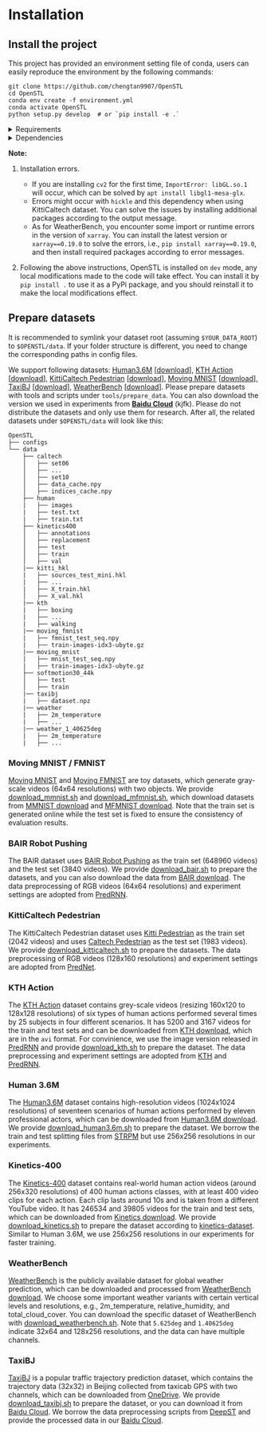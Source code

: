 # Installation

## Install the project

This project has provided an environment setting file of conda, users can easily reproduce the environment by the following commands:
```shell
git clone https://github.com/chengtan9907/OpenSTL
cd OpenSTL
conda env create -f environment.yml
conda activate OpenSTL
python setup.py develop  # or `pip install -e .`
```

<details close>
<summary>Requirements</summary>

* Linux (Windows is not officially supported)
* Python 3.7+
* PyTorch 1.8 or higher
* CUDA 10.1 or higher
* NCCL 2
* GCC 4.9 or higher
</details>

<details close>
<summary>Dependencies</summary>

* argparse
* dask
* decord
* fvcore
* hickle
* lpips
* matplotlib
* netcdf4
* numpy
* opencv-python
* packaging
* pandas
* scikit-image
* scikit-learn
* torch
* timm
* tqdm
* xarray==0.19.0
</details>

**Note:**

1. Installation errors. 
    * If you are installing `cv2` for the first time, `ImportError: libGL.so.1` will occur, which can be solved by `apt install libgl1-mesa-glx`.
    * Errors might occur with `hickle` and this dependency when using KittiCaltech dataset. You can solve the issues by installing additional packages according to the output message.
    * As for WeatherBench, you encounter some import or runtime errors in the version of `xarray`. You can install the latest version or `xarray==0.19.0` to solve the errors, i.e., `pip install xarray==0.19.0`, and then install required packages according to error messages.

2. Following the above instructions, OpenSTL is installed on `dev` mode, any local modifications made to the code will take effect. You can install it by `pip install .` to use it as a PyPi package, and you should reinstall it to make the local modifications effect.

## Prepare datasets

It is recommended to symlink your dataset root (assuming `$YOUR_DATA_ROOT`) to `$OPENSTL/data`. If your folder structure is different, you need to change the corresponding paths in config files.

We support following datasets: [Human3.6M](http://vision.imar.ro/human3.6m/pami-h36m.pdf) [[download](http://vision.imar.ro/human3.6m/description.php)], [KTH Action](https://ieeexplore.ieee.org/document/1334462) [[download](https://www.csc.kth.se/cvap/actions/)], [KittiCaltech Pedestrian](https://dl.acm.org/doi/10.1177/0278364913491297) [[download](https://figshare.com/articles/dataset/KITTI_hkl_files/7985684)], [Moving MNIST](http://arxiv.org/abs/1502.04681) [[download](http://www.cs.toronto.edu/~nitish/unsupervised_video/)], [TaxiBJ](https://arxiv.org/abs/1610.00081) [[download](https://github.com/TolicWang/DeepST/tree/master/data/TaxiBJ)], [WeatherBench](https://arxiv.org/abs/2002.00469) [[download](https://github.com/pangeo-data/WeatherBench)]. Please prepare datasets with tools and scripts under `tools/prepare_data`. You can also download the version we used in experiments from [**Baidu Cloud**](https://pan.baidu.com/s/1fudsBHyrf3nbt-7d42YWWg?pwd=kjfk) (kjfk). Please do not distribute the datasets and only use them for research. After all, the related datasets under `$OPENSTL/data` will look like this:

```
OpenSTL
├── configs
└── data
    ├── caltech
    │   ├── set06
    │   ├── ...
    │   ├── set10
    │   ├── data_cache.npy
    │   ├── indices_cache.npy
    ├── human
    |   ├── images
    |   ├── test.txt
    |   ├── train.txt
    ├── kinetics400
    │   ├── annotations
    │   ├── replacement
    │   ├── test
    │   ├── train
    │   ├── val
    |── kitti_hkl
    |   ├── sources_test_mini.hkl
    |   ├── ...
    |   ├── X_train.hkl
    │   ├── X_val.hkl
    |── kth
    |   ├── boxing
    |   ├── ...
    |   ├── walking
    |── moving_fmnist
    |   ├── fmnist_test_seq.npy
    |   ├── train-images-idx3-ubyte.gz
    |── moving_mnist
    |   ├── mnist_test_seq.npy
    |   ├── train-images-idx3-ubyte.gz
    ├── softmotion30_44k
    │   ├── test
    │   ├── train
    |── taxibj
    |   ├── dataset.npz
    |── weather
    |   ├── 2m_temperature
    |   ├── ...
    |── weather_1_40625deg
    |   ├── 2m_temperature
    |   ├── ...
```

### Moving MNIST / FMNIST

[Moving MNIST](http://arxiv.org/abs/1502.04681) and [Moving FMNIST](http://arxiv.org/abs/1502.04681) are toy datasets, which generate gray-scale videos (64x64 resolutions) with two objects. We provide [download_mmnist.sh](https://github.com/chengtan9907/OpenSTL/tree/master/tools/prepare_data/download_mmnist.sh) and [download_mfmnist.sh](https://github.com/chengtan9907/OpenSTL/tree/master/tools/prepare_data/download_mfmnist.sh), which download datasets from [MMNIST download](http://www.cs.toronto.edu/~nitish/unsupervised_video/) and [MFMNIST download](http://fashion-mnist.s3-website.eu-central-1.amazonaws.com/train-images-idx3-ubyte.gz). Note that the train set is generated online while the test set is fixed to ensure the consistency of evaluation results.

### BAIR Robot Pushing

The BAIR dataset uses [BAIR Robot Pushing](https://arxiv.org/abs/1710.05268) as the train set (648960 videos) and the test set (3840 videos). We provide [download_bair.sh](https://github.com/chengtan9907/OpenSTL/tree/master/tools/prepare_data/download_bair.sh) to prepare the datasets, and you can also download the data from [BAIR download](http://rail.eecs.berkeley.edu/datasets/bair_robot_pushing_dataset_v0.tar). The data preprocessing of RGB videos (64x64 resolutions) and experiment settings are adopted from [PredRNN](https://github.com/thuml/predrnn-pytorch).

### KittiCaltech Pedestrian

The KittiCaltech Pedestrian dataset uses [Kitti Pedestrian](https://dl.acm.org/doi/10.1177/0278364913491297) as the train set (2042 videos) and uses [Caltech Pedestrian](https://data.caltech.edu/records/f6rph-90m20) as the test set (1983 videos). We provide [download_kitticaltech.sh](https://github.com/chengtan9907/OpenSTL/tree/master/tools/prepare_data/download_kitticaltech.sh) to prepare the datasets. The data preprocessing of RGB videos (128x160 resolutions) and experiment settings are adopted from [PredNet](https://github.com/coxlab/prednet).

### KTH Action

The [KTH Action](https://ieeexplore.ieee.org/document/1334462) dataset contains grey-scale videos (resizing 160x120 to 128x128 resolutions) of six types of human actions performed several times by 25 subjects in four different scenarios. It has 5200 and 3167 videos for the train and test sets and can be downloaded from [KTH download](https://www.csc.kth.se/cvap/actions/), which are in the `avi` format. For convinience, we use the image version released in [PredRNN](https://github.com/thuml/predrnn-pytorch) and provide [download_kth.sh](https://github.com/chengtan9907/OpenSTL/tree/master/tools/prepare_data/download_kth.sh) to prepare the dataset. The data preprocessing and experiment settings are adopted from [KTH](https://ieeexplore.ieee.org/document/1334462) and [PredRNN](https://github.com/thuml/predrnn-pytorch).

### Human 3.6M

The [Human3.6M](http://vision.imar.ro/human3.6m/pami-h36m.pdf) dataset contains high-resolution videos (1024x1024 resolutions) of seventeen scenarios of human actions performed by eleven professional actors, which can be downloaded from [Human3.6M download](http://vision.imar.ro/human3.6m/description.php). We provide [download_human3.6m.sh](https://github.com/chengtan9907/OpenSTL/tree/master/tools/prepare_data/download_human3.6m.sh) to prepare the dataset. We borrow the train and test splitting files from [STRPM](https://github.com/ZhengChang467/STRPM) but use 256x256 resolutions in our experiments.

### Kinetics-400

The [Kinetics-400](https://arxiv.org/abs/1705.06950) dataset contains real-world human action videos (around 256x320 resolutions) of 400 human actions classes, with at least 400 video clips for each action. Each clip lasts around 10s and is taken from a different YouTube video. It has 246534 and 39805 videos for the train and test sets, which can be downloaded from [Kinetics download](https://www.deepmind.com/open-source/kinetics). We provide [download_kinetics.sh](https://github.com/chengtan9907/OpenSTL/tree/master/tools/prepare_data/download_kinetics.sh) to prepare the dataset according to [kinetics-dataset](https://github.com/cvdfoundation/kinetics-dataset). Similar to Human 3.6M, we use 256x256 resolutions in our experiments for faster training.

### WeatherBench

[WeatherBench](https://arxiv.org/abs/2002.00469) is the publicly available dataset for global weather prediction, which can be downloaded and processed from [WeatherBench download](https://github.com/pangeo-data/WeatherBench). We choose some important weather variants with certain vertical levels and resolutions, e.g., 2m_temperature, relative_humidity, and total_cloud_cover. You can download the specific dataset of WeatherBench with [download_weatherbench.sh](https://github.com/chengtan9907/OpenSTL/tree/master/tools/prepare_data/download_weatherbench.sh). Note that `5.625deg` and `1.40625deg` indicate 32x64 and 128x256 resolutions, and the data can have multiple channels.

### TaxiBJ

[TaxiBJ](https://arxiv.org/abs/1610.00081) is a popular traffic trajectory prediction dataset, which contains the trajectory data (32x32) in Beijing collected from taxicab GPS with two channels, which can be downloaded from [OneDrive](https://1drv.ms/f/s!Akh6N7xv3uVmhOhDKwx3bm5zpHkDOQ). We provide [download_taxibj.sh](https://github.com/chengtan9907/OpenSTL/tree/master/tools/prepare_data/download_taxibj.sh) to prepare the dataset, or you can download it from [Baidu Cloud](http://pan.baidu.com/s/1qYq7ja8). We borrow the data preprocessing scripts from [DeepST](https://github.com/TolicWang/DeepST/tree/master/data/TaxiBJ) and provide the processed data in our [Baidu Cloud](https://pan.baidu.com/s/1fudsBHyrf3nbt-7d42YWWg?pwd=kjfk).
